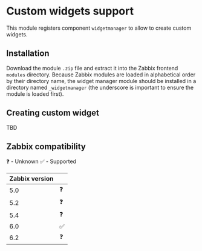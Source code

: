 # Custom widgets support

This module registers component `widgetmanager` to allow to create custom widgets.

## Installation

Download the module `.zip` file and extract it into the Zabbix frontend `modules` directory.
Because Zabbix modules are loaded in alphabetical order by their directory name, the widget manager module
should be installed in a directory named `_widgetmanager` (the underscore is important to ensure the module is loaded first).

## Creating custom widget

TBD

## Zabbix compatibility

❓ - Unknown
✅ - Supported

|Zabbix version| |
|--------------|-|
|5.0|❓|
|5.2|❓|
|5.4|❓|
|6.0|✅|
|6.2|❓|
